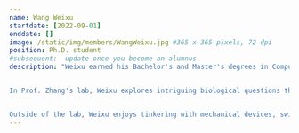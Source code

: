 ```yaml
---
name: Wang Weixu
startdate: [2022-09-01]
enddate: []
image: /static/img/members/WangWeixu.jpg #365 x 365 pixels, 72 dpi
position: Ph.D. student
#subsequent:  update once you become an alumnus
description: "Weixu earned his Bachelor's and Master's degrees in Computer Science and Technology from Heilongjiang University of Science and Technology and Northeastern University, respectively. 


In Prof. Zhang's lab, Weixu explores intriguing biological questions through AI and computational approaches, with a particular focus on non-coding genes. He leverages machine learning algorithms and bioinformatics methods to decode complex biological systems. Additionally, he maintains the lab's high-performance computing infrastructure.


Outside of the lab, Weixu enjoys tinkering with mechanical devices, swimming, hiking, and photography."
---
```

